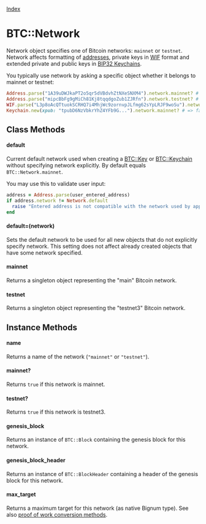 [Index](index.md)

BTC::Network
============

Network object specifies one of Bitcoin networks: `mainnet` or `testnet`.
Network affects formatting of [addresses](address.md), private keys in [WIF](wif.md) format and
extended private and public keys in [BIP32 Keychains](keychain.md).

You typically use network by asking a specific object whether it belongs to mainnet or testnet:

```ruby
Address.parse("1A39uDWJkaPT2o5qr5dVBdvhZtNXeSNXM4").network.mainnet? # => true
Address.parse("mipcBbFg9gMiCh81Kj8tqqdgoZub1ZJRfn").network.testnet? # => true
WIF.parse("L3p8oAcQTtuokSCRHQ7i4MhjWc9zornvpJLfmg62sYpLRJF9woSu").network.testnet? # => false
Keychain.new(xpub: "tpubD6NzVbkrYhZ4YFb9G...").network.mainnet? # => false
```

Class Methods
-------------

#### default

Current default network used when creating a [BTC::Key](key.md) or [BTC::Keychain](keychain.md) without specifying network explicitly.
By default equals `BTC::Network.mainnet`.

You may use this to validate user input:

```ruby
address = Address.parse(user_entered_address)
if address.network != Network.default
  raise "Entered address is not compatible with the network used by application!"
end
```

#### default=(network)

Sets the default network to be used for all new objects that do not explicitly specify network.
This setting does not affect already created objects that have some network specified.

#### mainnet

Returns a singleton object representing the "main" Bitcoin network.

#### testnet

Returns a singleton object representing the "testnet3" Bitcoin network.


Instance Methods
----------------

#### name

Returns a name of the network (`"mainnet"` or `"testnet"`).

#### mainnet?

Returns `true` if this network is mainnet.

#### testnet?

Returns `true` if this network is testnet3.

#### genesis_block

Returns an instance of `BTC::Block` containing the genesis block for this network.

#### genesis\_block\_header

Returns an instance of `BTC::BlockHeader` containing a header of the genesis block for this network.

#### max_target

Returns a maximum target for this network (as native Bignum type). See also [proof of work conversion methods](proof_of_work.md).
